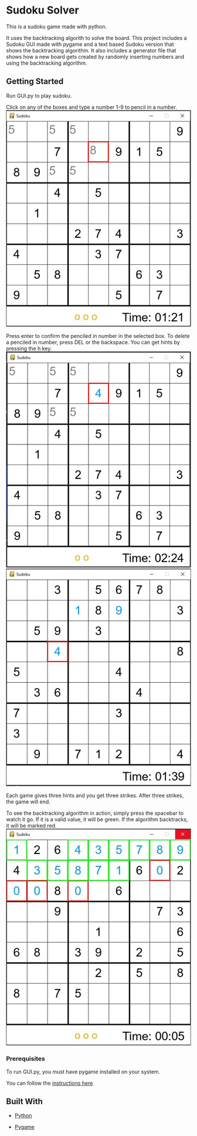# Sudoku Solver

This is a sudoku game made with python. 

It uses the backtracking algorith to solve the board. This project includes a Sudoku GUI made with pygame and a text based Sudoku version that shows the backtracking algorithm. It also includes a generator file that shows how a new board gets created by randomly inserting numbers and using the backtracking algorithm.

## Getting Started

Run GUI.py to play sudoku.

Click on any of the boxes and type a number 1-9 to pencil in a number.
![Penciled in](img/pencil.JPG)

Press enter to confirm the penciled in number in the selected box. To delete a penciled in number, press DEL or the backspace. You can get hints by pressing the h key.
![Hint](img/hint.JPG) ![Hint2](img/hint2.JPG)

Each game gives three hints and you get three strikes. After three strikes, the game will end.

To see the backtracking algorithm in action, simply press the spacebar to watch it go. If it is a valid value, it will be green. If the algorithm backtracks, it will be marked red.
![solving](img/solving.JPG)


### Prerequisites

To run GUI.py, you must have pygame installed on your system. 

You can follow the [instructions here](https://www.pygame.org/wiki/GettingStarted)


## Built With

* [Python](https://www.python.org/)

* [Pygame](https://www.pygame.org)
